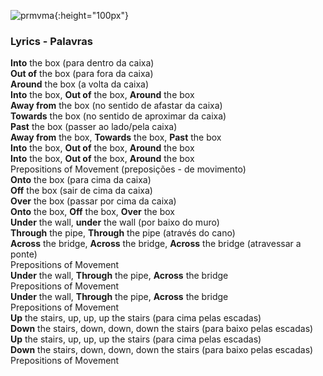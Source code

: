 ![prmvma](https://1blockatatime.github.io/English/images2/prmvma.png){:height="100px"}  

### Lyrics - Palavras 
**Into** the box (para dentro da caixa)  
**Out of** the box (para fora da caixa)  
**Around** the box (a volta da caixa)  
**Into** the box, **Out of** the box, **Around** the box  
**Away from** the box (no sentido de afastar da caixa)  
**Towards** the box (no sentido de aproximar da caixa)  
**Past** the box  (passer ao lado/pela caixa)  
**Away from** the box, **Towards** the box, **Past** the box  
**Into** the box, **Out of** the box, **Around** the box  
**Into** the box, **Out of** the box, **Around** the box  
Prepositions of Movement (preposições - de movimento)  
**Onto** the box (para cima da caixa)  
**Off** the box (sair de cima da caixa)  
**Over** the box (passar por cima da caixa)  
**Onto** the box, **Off** the box, **Over** the box  
**Under** the wall, **under** the wall (por baixo do muro)  
**Through** the pipe, **Through** the pipe (através do cano)  
**Across** the bridge, **Across** the bridge, **Across** the bridge (atravessar a ponte)  
Prepositions of Movement  
**Under** the wall, **Through** the pipe, **Across** the bridge  
Prepositions of Movement  
**Under** the wall, **Through** the pipe, **Across** the bridge  
Prepositions of Movement  
**Up** the stairs, up, up, up the stairs (para cima pelas escadas)  
**Down** the stairs, down, down, down the stairs (para baixo pelas escadas)  
**Up** the stairs, up, up, up the stairs (para cima pelas escadas)  
**Down** the stairs, down, down, down the stairs (para baixo pelas escadas)  
Prepositions of Movement  
